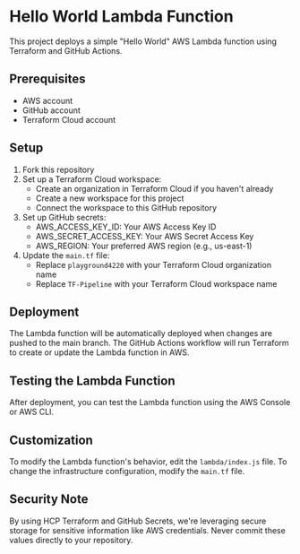 # Hello World Lambda Function

This project deploys a simple "Hello World" AWS Lambda function using Terraform and GitHub Actions.

## Prerequisites

- AWS account
- GitHub account
- Terraform Cloud account

## Setup

1. Fork this repository
2. Set up a Terraform Cloud workspace:
   - Create an organization in Terraform Cloud if you haven't already
   - Create a new workspace for this project
   - Connect the workspace to this GitHub repository
3. Set up GitHub secrets:
   - AWS_ACCESS_KEY_ID: Your AWS Access Key ID
   - AWS_SECRET_ACCESS_KEY: Your AWS Secret Access Key
   - AWS_REGION: Your preferred AWS region (e.g., us-east-1)
4. Update the `main.tf` file:
   - Replace `playground4220` with your Terraform Cloud organization name
   - Replace `TF-Pipeline` with your Terraform Cloud workspace name

## Deployment

The Lambda function will be automatically deployed when changes are pushed to the main branch. The GitHub Actions workflow will run Terraform to create or update the Lambda function in AWS.

## Testing the Lambda Function

After deployment, you can test the Lambda function using the AWS Console or AWS CLI.

## Customization

To modify the Lambda function's behavior, edit the `lambda/index.js` file. To change the infrastructure configuration, modify the `main.tf` file.

## Security Note

By using HCP Terraform and GitHub Secrets, we're leveraging secure storage for sensitive information like AWS credentials. Never commit these values directly to your repository.
